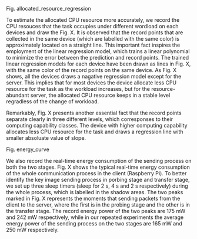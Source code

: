 Fig. allocated_resource_regression

To estimate the allocated CPU resource more accurately, we record the CPU resouces that the task occupies under different wordload on each devices and draw the Fig. X. It is observed that the record points that are collected in the same device (which are labelled with the same color) is approximately located on a straight line. This important fact inspires the employment of the linear regression model, which trains a linear polynomial to minimize the error between the prediction and record points. The trained linear regression models for each device have been drawn as lines in Fig. X, with the same color of the record points on the same device. As Fig. X shows, all the devices draws a nagative regression model except for the server. This implies that for most devices the device allocate less CPU resource for the task as the workload increases, but for the resource-abundant server, the allocated CPU resource keeps in a stable level regradless of the change of workload. 

Remarkably,  Fig. X presents another essential fact that the record points separate clearly in three different levels, which corresponses to their computing capability classes. The device with higher computing capability allocates less CPU resource for the task and draws a regression line with smaller absoluate value of slope.



Fig. energy_curve

We also record the real-time energy consumption of the sending process on both the two stages. Fig. X shows the typical real-time energy consumption of the whole communication process in the client (Raspberry Pi). To better identify the key image sending process in porbing stage and transfer stage, we set up three sleep timers (sleep for 2 s, 4 s and 2 s respectively) during the whole process, which is labelled in the shadow areas.  The two peaks marked in Fig. X represents the moments that sending packets from the client to the  server, where the first is in the probing stage and the other is in the transfer stage.  The record energy power of the two peaks are 175 mW and 242 mW respectively, while in our repeated experiments the average energy power of the sending process on the two stages are 165 mW and 250 mW respectively.

